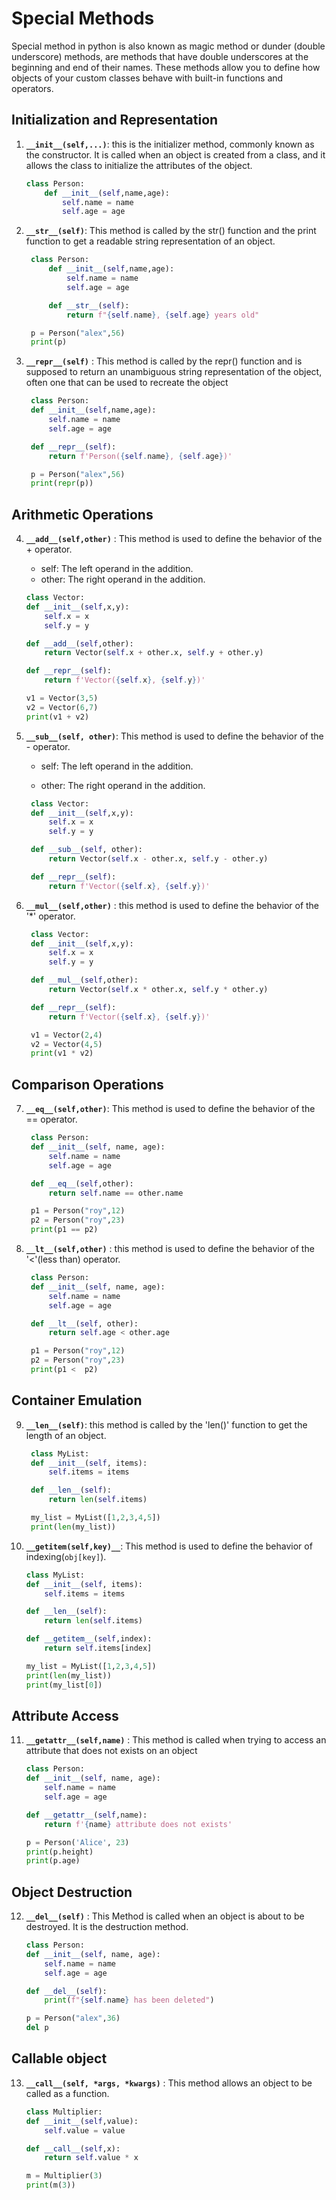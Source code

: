 # Special Methods

Special method in python is also known as magic method or dunder (double underscore) methods, are methods that have double underscores at the beginning and end of their names. These methods allow you to define how objects of your custom classes behave with built-in functions and operators.

## Initialization and Representation

1. **`__init__(self,...)`**: this is the initializer method, commonly known as the constructor. It is called when an object is created from a class, and it allows the class to initialize the attributes of the object.

   ```python
   class Person:
       def __init__(self,name,age):
           self.name = name
           self.age = age
   ```

2. **`__str__(self)`**: This method is called by the str() function and the print function to get a readable string representation of an object.

   ```python
    class Person:
        def __init__(self,name,age):
            self.name = name
            self.age = age

        def __str__(self):
            return f"{self.name}, {self.age} years old"

    p = Person("alex",56)
    print(p)
   ```

3. **`__repr__(self)`** : This method is called by the repr() function and is supposed to return an unambiguous string representation of the object, often one that can be used to recreate the object

   ```python
    class Person:
    def __init__(self,name,age):
        self.name = name
        self.age = age

    def __repr__(self):
        return f'Person({self.name}, {self.age})'

    p = Person("alex",56)
    print(repr(p))

   ```

## Arithmetic Operations

4. **`__add__(self,other)`** : This method is used to define the behavior of the + operator.

   - self: The left operand in the addition.
   - other: The right operand in the addition.

   ```python
   class Vector:
   def __init__(self,x,y):
       self.x = x
       self.y = y

   def __add__(self,other):
       return Vector(self.x + other.x, self.y + other.y)

   def __repr__(self):
       return f'Vector({self.x}, {self.y})'

   v1 = Vector(3,5)
   v2 = Vector(6,7)
   print(v1 + v2)
   ```

5. **`__sub__(self, other)`**: This method is used to define the behavior of the - operator.

   - self: The left operand in the addition.

   - other: The right operand in the addition.

   ```python
    class Vector:
    def __init__(self,x,y):
        self.x = x
        self.y = y

    def __sub__(self, other):
        return Vector(self.x - other.x, self.y - other.y)

    def __repr__(self):
        return f'Vector({self.x}, {self.y})'

   ```

6. **`__mul__(self,other)`** : this method is used to define the behavior of the '\*' operator.

   ```python
    class Vector:
    def __init__(self,x,y):
        self.x = x
        self.y = y

    def __mul__(self,other):
        return Vector(self.x * other.x, self.y * other.y)

    def __repr__(self):
        return f'Vector({self.x}, {self.y})'

    v1 = Vector(2,4)
    v2 = Vector(4,5)
    print(v1 * v2)

   ```

## Comparison Operations

7. **`__eq__(self,other)`**: This method is used to define the behavior of the == operator.

   ```python
    class Person:
    def __init__(self, name, age):
        self.name = name
        self.age = age

    def __eq__(self,other):
        return self.name == other.name

    p1 = Person("roy",12)
    p2 = Person("roy",23)
    print(p1 == p2)

   ```

8. **`__lt__(self,other)`** : this method is used to define the behavior of the '<'(less than) operator.

   ```python
    class Person:
    def __init__(self, name, age):
        self.name = name
        self.age = age

    def __lt__(self, other):
        return self.age < other.age

    p1 = Person("roy",12)
    p2 = Person("roy",23)
    print(p1 <  p2)

   ```

## Container Emulation

9. **`__len__(self)`**: this method is called by the 'len()' function to get the length of an object.

   ```python
    class MyList:
    def __init__(self, items):
        self.items = items

    def __len__(self):
        return len(self.items)

    my_list = MyList([1,2,3,4,5])
    print(len(my_list))
   ```

10. **`__getitem(self,key)__`**: This method is used to define the behavior of indexing(`obj[key]`).

    ```python
    class MyList:
    def __init__(self, items):
        self.items = items

    def __len__(self):
        return len(self.items)

    def __getitem__(self,index):
        return self.items[index]

    my_list = MyList([1,2,3,4,5])
    print(len(my_list))
    print(my_list[0])

    ```

## Attribute Access

11. **`__getattr__(self,name)`** : This method is called when trying to access an attribute that does not exists on an object

    ```python
    class Person:
    def __init__(self, name, age):
        self.name = name
        self.age = age

    def __getattr__(self,name):
        return f'{name} attribute does not exists'

    p = Person('Alice', 23)
    print(p.height)
    print(p.age)
    ```

## Object Destruction

12. **`__del__(self)`** : This Method is called when an object is about to be destroyed. It is the destruction method.

    ```python
    class Person:
    def __init__(self, name, age):
        self.name = name
        self.age = age

    def __del__(self):
        print(f"{self.name} has been deleted")

    p = Person("alex",36)
    del p

    ```

## Callable object

13. **`__call__(self, *args, *kwargs)`** : This method allows an object to be called as a function.

    ```python
    class Multiplier:
    def __init__(self,value):
        self.value = value

    def __call__(self,x):
        return self.value * x

    m = Multiplier(3)
    print(m(3))
    ```
